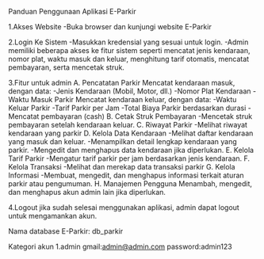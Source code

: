 Panduan Penggunaan Aplikasi E-Parkir

1.Akses Website
-Buka browser dan kunjungi website E-Parkir 

2.Login Ke Sistem
-Masukkan kredensial yang sesuai untuk login.
-Admin memiliki beberapa akses ke fitur sistem seperti mencatat jenis kendaraan, nomor plat, waktu masuk dan keluar, menghitung tarif otomatis, mencatat pembayaran, serta mencetak struk.

3.Fitur untuk admin
A. Pencatatan Parkir
Mencatat kendaraan masuk, dengan data:
-Jenis Kendaraan (Mobil, Motor, dll.)
-Nomor Plat Kendaraan
-Waktu Masuk Parkir
Mencatat kendaraan keluar, dengan data:
-Waktu Keluar Parkir
-Tarif Parkir per Jam
-Total Biaya Parkir berdasarkan durasi
-Mencatat pembayaran (cash)
B. Cetak Struk Pembayaran
-Mencetak struk pembayaran setelah kendaraan keluar.
C. Riwayat Parkir
-Melihat riwayat kendaraan yang parkir
D. Kelola Data Kendaraan
-Melihat daftar kendaraan yang masuk dan keluar.
-Menampilkan detail lengkap kendaraan yang parkir.
-Mengedit dan menghapus data kendaraan jika diperlukan.
E. Kelola Tarif Parkir
-Mengatur tarif parkir per jam berdasarkan jenis kendaraan.
F. Kelola Transaksi
-Melihat dan merekap data transaksi parkir 
G. Kelola Informasi
-Membuat, mengedit, dan menghapus informasi terkait aturan parkir atau pengumuman.
H. Manajemen Pengguna
Menambah, mengedit, dan menghapus akun admin lain jika diperlukan.

4.Logout jika sudah selesai menggunakan aplikasi, admin dapat logout untuk mengamankan akun.

Nama database E-Parkir:
db_parkir

Kategori akun
1.admin gmail:admin@admin.com
  password:admin123
